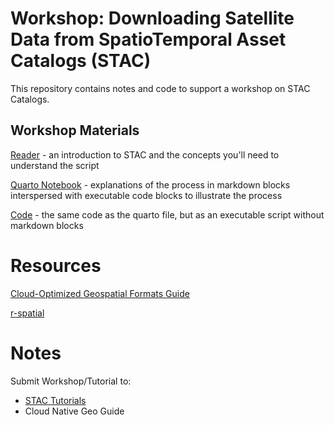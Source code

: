 # Workshop: Downloading Satellite Data from SpatioTemporal Asset Catalogs (STAC)
This repository contains notes and code to support a workshop on STAC Catalogs.


## Workshop Materials

[Reader](STAC_Workshop.md) - an introduction to STAC and the concepts you'll need to understand the script

[Quarto Notebook](r/Workshop_Notebook.qmd) - explanations of the process in markdown blocks interspersed with executable code blocks to illustrate the process

[Code](r/exploration.R) - the same code as the quarto file, but as an executable script without markdown blocks



# Resources

[Cloud-Optimized Geospatial Formats Guide](https://guide.cloudnativegeo.org/)

[r-spatial](https://r-spatial.org/r/2021/04/23/cloud-based-cubes.html)


# Notes
Submit Workshop/Tutorial to:

* [STAC Tutorials](https://stacspec.org/en/tutorials/)
* Cloud Native Geo Guide
